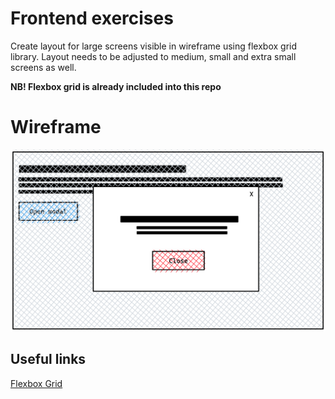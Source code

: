 # Frontend exercises
Create layout for large screens visible in wireframe using flexbox grid library. Layout needs to be adjusted to medium, small and extra small screens as well.

<strong>NB! Flexbox grid is already included into this repo</strong>  

# Wireframe
<img src="https://github.com/Serzhs/frontend-exercises/blob/css-flexbox-grid/assets/wireframe.png" width="600" />


## Useful links
[Flexbox Grid](http://flexboxgrid.com/)
